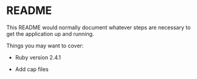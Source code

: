 # README

This README would normally document whatever steps are necessary to get the
application up and running.

Things you may want to cover:

* Ruby version 2.4.1

* Add cap files
